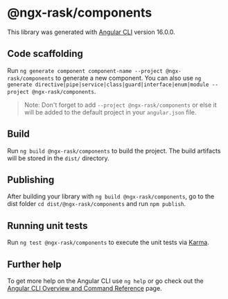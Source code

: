# @ngx-rask/components

This library was generated with [Angular CLI](https://github.com/angular/angular-cli) version 16.0.0.

## Code scaffolding

Run `ng generate component component-name --project @ngx-rask/components` to generate a new component. You can also use `ng generate directive|pipe|service|class|guard|interface|enum|module --project @ngx-rask/components`.

> Note: Don't forget to add `--project @ngx-rask/components` or else it will be added to the default project in your `angular.json` file.

## Build

Run `ng build @ngx-rask/components` to build the project. The build artifacts will be stored in the `dist/` directory.

## Publishing

After building your library with `ng build @ngx-rask/components`, go to the dist folder `cd dist/@ngx-rask/components` and run `npm publish`.

## Running unit tests

Run `ng test @ngx-rask/components` to execute the unit tests via [Karma](https://karma-runner.github.io).

## Further help

To get more help on the Angular CLI use `ng help` or go check out the [Angular CLI Overview and Command Reference](https://angular.io/cli) page.
